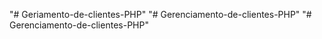 "# Geriamento-de-clientes-PHP" 
"# Gerenciamento-de-clientes-PHP" 
"# Gerenciamento-de-clientes-PHP" 
